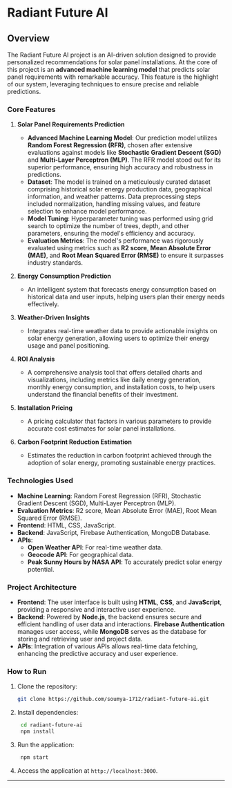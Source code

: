 # Radiant Future AI

## Overview

The Radiant Future AI project is an AI-driven solution designed to provide personalized recommendations for solar panel installations. At the core of this project is an **advanced machine learning model** that predicts solar panel requirements with remarkable accuracy. This feature is the highlight of our system, leveraging techniques to ensure precise and reliable predictions.

### Core Features

1. **Solar Panel Requirements Prediction**
   - **Advanced Machine Learning Model**: Our prediction model utilizes **Random Forest Regression (RFR)**, chosen after extensive evaluations against models like **Stochastic Gradient Descent (SGD)** and **Multi-Layer Perceptron (MLP)**. The RFR model stood out for its superior performance, ensuring high accuracy and robustness in predictions.
   - **Dataset**: The model is trained on a meticulously curated dataset comprising historical solar energy production data, geographical information, and weather patterns. Data preprocessing steps included normalization, handling missing values, and feature selection to enhance model performance.
   - **Model Tuning**: Hyperparameter tuning was performed using grid search to optimize the number of trees, depth, and other parameters, ensuring the model's efficiency and accuracy.
   - **Evaluation Metrics**: The model's performance was rigorously evaluated using metrics such as **R2 score**, **Mean Absolute Error (MAE)**, and **Root Mean Squared Error (RMSE)** to ensure it surpasses industry standards.

2. **Energy Consumption Prediction**
   - An intelligent system that forecasts energy consumption based on historical data and user inputs, helping users plan their energy needs effectively.

3. **Weather-Driven Insights**
   - Integrates real-time weather data to provide actionable insights on solar energy generation, allowing users to optimize their energy usage and panel positioning.

4. **ROI Analysis**
   - A comprehensive analysis tool that offers detailed charts and visualizations, including metrics like daily energy generation, monthly energy consumption, and installation costs, to help users understand the financial benefits of their investment.

5. **Installation Pricing**
   - A pricing calculator that factors in various parameters to provide accurate cost estimates for solar panel installations.

6. **Carbon Footprint Reduction Estimation**
   - Estimates the reduction in carbon footprint achieved through the adoption of solar energy, promoting sustainable energy practices.

### Technologies Used

- **Machine Learning**: Random Forest Regression (RFR), Stochastic Gradient Descent (SGD), Multi-Layer Perceptron (MLP).
- **Evaluation Metrics**: R2 score, Mean Absolute Error (MAE), Root Mean Squared Error (RMSE).
- **Frontend**: HTML, CSS, JavaScript.
- **Backend**: JavaScript, Firebase Authentication, MongoDB Database.
- **APIs**: 
   - **Open Weather API**: For real-time weather data.
   - **Geocode API**: For geographical data.
   - **Peak Sunny Hours by NASA API**: To accurately predict solar energy potential.

### Project Architecture

- **Frontend**: The user interface is built using **HTML**, **CSS**, and **JavaScript**, providing a responsive and interactive user experience.
- **Backend**: Powered by **Node.js**, the backend ensures secure and efficient handling of user data and interactions. **Firebase Authentication** manages user access, while **MongoDB** serves as the database for storing and retrieving user and project data.
- **APIs**: Integration of various APIs allows real-time data fetching, enhancing the predictive accuracy and user experience.

### How to Run

1. Clone the repository:
   ```bash
   git clone https://github.com/soumya-1712/radiant-future-ai.git
    ```
2. Install dependencies:
     ```bash
      cd radiant-future-ai
      npm install
    ```
3. Run the application:
     ```bash
      npm start
    ```
4. Access the application at `http://localhost:3000`.

---
